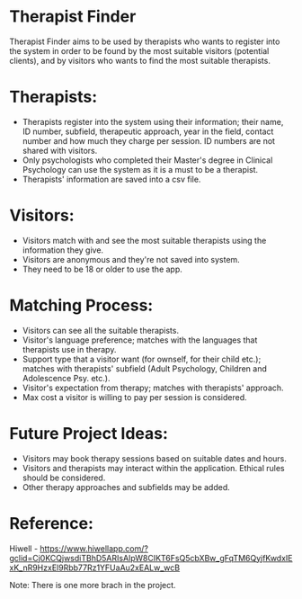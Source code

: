# Therapist Finder
Therapist Finder aims to be used by therapists who wants to register into the system in order to be found by the most suitable visitors (potential clients),
and by visitors who wants to find the most suitable therapists.

# Therapists:
* Therapists register into the system using their information; their name, ID number, subfield, therapeutic approach, year in the field, contact number and
how much they charge per session. ID numbers are not shared with visitors.
* Only psychologists who completed their Master's degree in Clinical Psychology can use the system as it is a must to be a therapist.
* Therapists' information are saved into a csv file.

# Visitors:
* Visitors match with and see the most suitable therapists using the information they give.
* Visitors are anonymous and they're not saved into system.
* They need to be 18 or older to use the app.

# Matching Process:
* Visitors can see all the suitable therapists.
* Visitor's language preference; matches with the languages that therapists use in therapy.
* Support type that a visitor want (for ownself, for their child etc.); matches with therapists' subfield (Adult Psychology, Children and Adolescence Psy. etc.).
* Visitor's expectation from therapy; matches with therapists' approach.
* Max cost a visitor is willing to pay per session is considered.

# Future Project Ideas:
* Visitors may book therapy sessions based on suitable dates and hours.
* Visitors and therapists may interact within the application. Ethical rules should be considered. 
* Other therapy approaches and subfields may be added.

# Reference:
Hiwell - https://www.hiwellapp.com/?gclid=Cj0KCQjwsdiTBhD5ARIsAIpW8CIKT6FsQ5cbXBw_gFqTM6QyjfKwdxIExK_nR9HzxEl9Rbb77Rz1YFUaAu2xEALw_wcB

Note: There is one more brach in the project.
